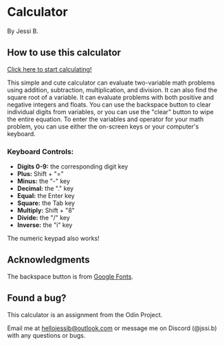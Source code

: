 # Calculator
By Jessi B.

## How to use this calculator

[Click here to start calculating!](https://baumjessi.github.io/calculator/) 

This simple and cute calculator can evaluate two-variable math problems using addition, subtraction, multiplication, and division. It can also 
find the square root of a variable. It can evaluate problems with both positive and negative integers and floats. You can use the 
backspace button to clear individual digits from variables, or you can use the "clear" button to wipe the entire equation. To enter the variables and operator for your math problem, you can use either the on-screen keys or your computer's keyboard.

### Keyboard Controls:

- **Digits 0-9:** the corresponding digit key  
- **Plus:** Shift + "="  
- **Minus:** the "-" key  
- **Decimal:** the "." key  
- **Equal:** the Enter key  
- **Square:** the Tab key  
- **Multiply:** Shift + "8"  
- **Divide:** the "/" key  
- **Inverse:** the "i" key  

The numeric keypad also works! 

## Acknowledgments 
The backspace button is from [Google Fonts](https://fonts.google.com/icons?selected=Material+Symbols+Outlined:backspace:FILL@0;wght@400;GRAD@0;opsz@24&icon.query=backsp&icon.size=24&icon.color=%234d4d4d). 

## Found a bug? 
This calculator is an assignment from the Odin Project.

Email me at hellojessib@outlook.com or message me on Discord (@jssi.b) with any questions or bugs.

